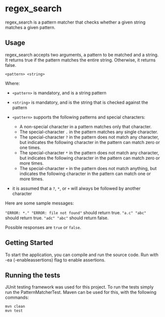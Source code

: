 # regex_search

regex_search is a pattern matcher that checks whether a given string matches a given pattern.

## Usage

regex_search accepts two arguments, a pattern to be matched and a string. It returns true if the
pattern matches the entire string. Otherwise, it returns false.

```
<pattern> <string>
```

Where:
* `<pattern>` is mandatory, and is a string pattern
* `<string>` is mandatory, and is the string that is checked against the pattern
* `<pattern>` supports the following patterns and special characters: 

    * A non-special character in a pattern matches only that character.
    * The special-character `.` in the pattern matches any single character.
    * The special-character `?` in the pattern does not match any character, but
  indicates the following character in the pattern can match zero or one times.
    * The special-character `*` in the pattern does not match any character, but
  indicates the following character in the pattern can match zero or more times.
    * The special-character `+` in the pattern does not match anything, but
  indicates the following character in the pattern can match one or more times.

* it is assumed that a `?`, `*`, or `+` will always be followed by another character

Here are some sample messages:

`"ERROR: *." "ERROR: file not found"` should return true.
`"a.c" "abc"` should return true.
`"adc" "abc"` should return false.

Possible responses are `true` or `false`.

## Getting Started

To start the application, you can compile and run the source code. Run with -ea (-enableassertions) 
flag to enable assertions.


## Running the tests

JUnit testing framework was used for this project. To run the tests simply run the PatternMatcherTest.
Maven can be used for this, with the following commands:  

````
mvn clean
mvn test
````
